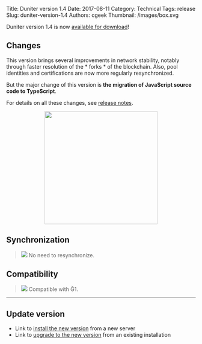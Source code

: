 Title: Duniter version 1.4
Date: 2017-08-11
Category: Technical
Tags: release
Slug: duniter-version-1.4
Authors: cgeek
Thumbnail: /images/box.svg

Duniter version 1.4 is now [available for download](https://github.com/duniter/duniter/releases/tag/v1.4.15)!

## Changes

This version brings several improvements in network stability, notably through faster resolution of the * forks * of the blockchain. Also, pool identities and certifications are now more regularly resynchronized.

But the major change of this version is **the migration of JavaScript source code to TypeScript**.

For details on all these changes, see [release notes](https://github.com/duniter/duniter/releases/tag/v1.4.13).

<center><img class="screenshot" src="../images/duniter-1.4/typescript.png" width="300px"/></center>

## Synchronization

> <span class="icon">![](../images/icons/white_check_mark.png)</span> No need to resynchronize.

## Compatibility

> <span class="icon">![](../images/icons/white_check_mark.png)</span> Compatible with Ğ1.

-----

## Update version

* Link to [install the new version](https://github.com/duniter/duniter/blob/master/doc/install-a-node.md) from a new server
* Link to [upgrade to the new version](https://github.com/duniter/duniter/blob/master/doc/update-a-node.md) from an existing installation
